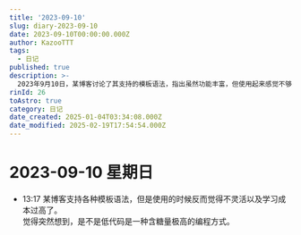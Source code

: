 ```yaml
---
title: '2023-09-10'
slug: diary-2023-09-10
date: 2023-09-10T00:00:00.000Z
author: KazooTTT
tags:
  - 日记
published: true
description: >-
  2023年9月10日，某博客讨论了其支持的模板语法，指出虽然功能丰富，但使用起来感觉不够灵活且学习成本较高。文章中提出疑问，低代码是否是一种高效但可能过于简化的编程方式。
rinId: 26
toAstro: true
category: 日记
date_created: 2025-01-04T03:34:08.000Z
date_modified: 2025-02-19T17:54:54.000Z
---
```


# 2023-09-10 星期日

- 13:17 某博客支持各种模板语法，但是使用的时候反而觉得不灵活以及学习成本过高了。<br>觉得突然想到，是不是低代码是一种含糖量极高的编程方式。<br>
